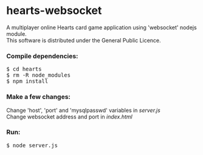 hearts-websocket
================

A multiplayer online Hearts card game application using 'websocket' nodejs module.<br>
This software is distributed under the General Public Licence.

<h3>Compile dependencies:</h3>

<pre>
$ cd hearts
$ rm -R node_modules
$ npm install
</pre>

<h3>Make a few changes:</h3>

Change 'host', 'port' and 'mysqlpasswd' variables in <i>server.js</i><br>
Change websocket address and port in <i>index.html</i>

<h3>Run:</h3>

<pre>
$ node server.js
</pre>

